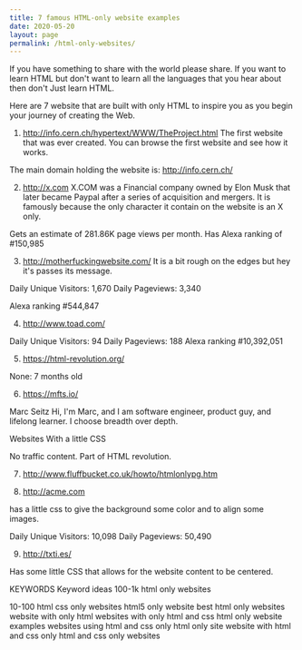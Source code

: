 ```yaml
---
title: 7 famous HTML-only website examples
date: 2020-05-20
layout: page
permalink: /html-only-websites/
---
```

If you have something to share with the world please share. If you want to learn HTML but don't want to learn all the languages that you hear about then don't  Just learn HTML. 

Here are 7 website that are built with only HTML to inspire you as you begin your journey of creating the Web.

1. http://info.cern.ch/hypertext/WWW/TheProject.html
The first website that was ever created.
You can browse the first website and see how it works.

The main domain holding the website is: http://info.cern.ch/


2. http://x.com
X.COM was a Financial company owned by Elon Musk that later became Paypal after a series of acquisition and mergers.
It is famously because the only character it contain on the website is an X only. 

Gets an estimate of 281.86K page views per month.
Has Alexa ranking of #150,985

3. http://motherfuckingwebsite.com/
It is a bit rough on the edges but hey it's passes its message.

Daily Unique Visitors:  1,670
Daily Pageviews:    3,340

Alexa ranking #544,847


4. http://www.toad.com/

Daily Unique Visitors:  94
Daily Pageviews:    188
    Alexa ranking #10,392,051

5. https://html-revolution.org/

None: 7 months old


6. https://mfts.io/

Marc Seitz
Hi, I'm Marc, and I am software engineer, product guy, and lifelong learner. I choose breadth over depth.

Websites With a little CSS

No traffic content.
Part of HTML revolution.

7. http://www.fluffbucket.co.uk/howto/htmlonlypg.htm



8. http://acme.com

has a little css to give the background some color and to align some images.


Daily Unique Visitors:  10,098
Daily Pageviews:    50,490

9. http://txti.es/

Has some little CSS that allows for the website content to be centered.

KEYWORDS
Keyword ideas
100-1k
html only websites

10-100
html css only websites
html5 only website
best html only websites
website with only html
websites with only html and css
html only website examples
websites using html and css only
html only site
website with html and css only
html and css only websites

